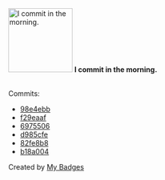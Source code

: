 <img src="https://my-badges.github.io/my-badges/morning-commits.png" alt="I commit in the morning." title="I commit in the morning." width="128">
<strong>I commit in the morning.</strong>
<br><br>

Commits:

- <a href="https://github.com/comphy-lab/JumpingBubbles/commit/98e4ebb5fe4dbf8564048cc233a4624e3af6d9fd">98e4ebb</a>
- <a href="https://github.com/comphy-lab/JumpingBubbles/commit/f29eaafa5bb3aa4168114f13fc7fa48ee74ffeab">f29eaaf</a>
- <a href="https://github.com/comphy-lab/JumpingBubbles/commit/697550636d41ed91dd0384be4a5c03bcf68a93b0">6975506</a>
- <a href="https://github.com/comphy-lab/JumpingBubbles/commit/d985cfe704053509457fbc1dc982fc74ec9784a2">d985cfe</a>
- <a href="https://github.com/comphy-lab/JumpingBubbles/commit/82fe8b883794c5fb0647567ef57efcda67d07d08">82fe8b8</a>
- <a href="https://github.com/comphy-lab/JumpingBubbles/commit/b18a00420a89bd3ade7150cc490904c51bfc869e">b18a004</a>


Created by <a href="https://github.com/my-badges/my-badges">My Badges</a>